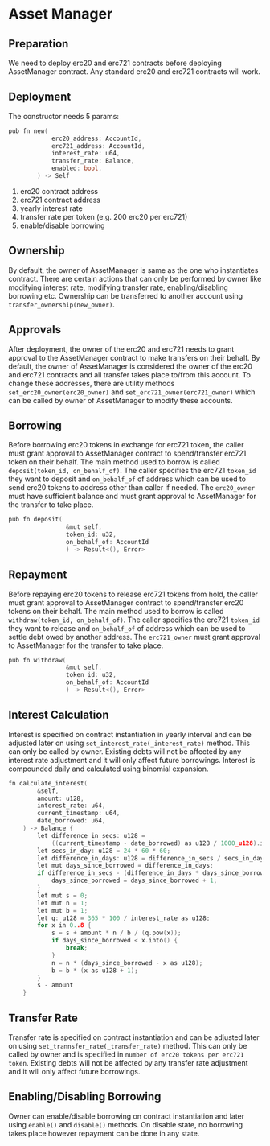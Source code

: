 # Asset Manager

## Preparation

We need to deploy erc20 and erc721 contracts before deploying AssetManager contract. Any standard erc20 and erc721 contracts will work.

## Deployment

The constructor needs 5 params:

```c
pub fn new(
            erc20_address: AccountId,
            erc721_address: AccountId,
            interest_rate: u64,
            transfer_rate: Balance,
            enabled: bool,
        ) -> Self
```

1. erc20 contract address
2. erc721 contract address
3. yearly interest rate
4. transfer rate per token \(e.g. 200 erc20 per erc721\)
5. enable/disable borrowing

## Ownership

By default, the owner of AssetManager is same as the one who instantiates contract. There are certain actions that can only be performed by owner like modifying interest rate, modifying transfer rate, enabling/disabling borrowing etc. Ownership can be transferred to another account using `transfer_ownership(new_owner)`.

## Approvals

After deployment, the owner of the erc20 and erc721 needs to grant approval to the AssetManager contract to make transfers on their behalf. By default, the owner of AssetManager is considered the owner of the erc20 and erc721 contracts and all transfer takes place to/from this account. To change these addresses, there are utility methods `set_erc20_owner(erc20_owner)` and `set_erc721_owner(erc721_owner)` which can be called by owner of AssetManager to modify these accounts.

## Borrowing

Before borrowing erc20 tokens in exchange for erc721 token, the caller must grant approval to AssetManager contract to spend/transfer erc721 token on their behalf. The main method used to borrow is called `deposit(token_id, on_behalf_of)`. The caller specifies the erc721 `token_id` they want to deposit and `on_behalf_of` of address which can be used to send erc20 tokens to address other than caller if needed. The `erc20_owner` must have sufficient balance and must grant approval to AssetManager for the transfer to take place.

```c
pub fn deposit(
                &mut self,
                token_id: u32,
                on_behalf_of: AccountId
                ) -> Result<(), Error>
```

## Repayment

Before repaying erc20 tokens to release erc721 tokens from hold, the caller must grant approval to AssetManager contract to spend/transfer erc20 tokens on their behalf. The main method used to borrow is called `withdraw(token_id, on_behalf_of)`. The caller specifies the erc721 `token_id` they want to release and `on_behalf_of` of address which can be used to settle debt owed by another address. The `erc721_owner` must grant approval to AssetManager for the transfer to take place.

```c
pub fn withdraw(
                &mut self,
                token_id: u32,
                on_behalf_of: AccountId
                ) -> Result<(), Error>
```

## Interest Calculation

Interest is specified on contract instantiation in yearly interval and can be adjusted later on using `set_interest_rate(_interest_rate)` method. This can only be called by owner. Existing debts will not be affected by any interest rate adjustment and it will only affect future borrowings. Interest is compounded daily and calculated using binomial expansion.

```c
fn calculate_interest(
        &self,
        amount: u128,
        interest_rate: u64,
        current_timestamp: u64,
        date_borrowed: u64,
    ) -> Balance {
        let difference_in_secs: u128 =
            ((current_timestamp - date_borrowed) as u128 / 1000_u128).into(); // Total time elapsed in seconds
        let secs_in_day: u128 = 24 * 60 * 60;
        let difference_in_days: u128 = difference_in_secs / secs_in_day;
        let mut days_since_borrowed = difference_in_days;
        if difference_in_secs - (difference_in_days * days_since_borrowed) > 0 {
            days_since_borrowed = days_since_borrowed + 1;
        }
        let mut s = 0;
        let mut n = 1;
        let mut b = 1;
        let q: u128 = 365 * 100 / interest_rate as u128;
        for x in 0..8 {
            s = s + amount * n / b / (q.pow(x));
            if days_since_borrowed < x.into() {
                break;
            }
            n = n * (days_since_borrowed - x as u128);
            b = b * (x as u128 + 1);
        }
        s - amount
    }
```

## Transfer Rate

Transfer rate is specified on contract instantiation and can be adjusted later on using `set_trannsfer_rate(_transfer_rate)` method. This can only be called by owner and is specified in `number of erc20 tokens per erc721 token`. Existing debts will not be affected by any transfer rate adjustment and it will only affect future borrowings.

## Enabling/Disabling Borrowing

Owner can enable/disable borrowing on contract instantiation and later using `enable()` and `disable()` methods. On disable state, no borrowing takes place however repayment can be done in any state.

